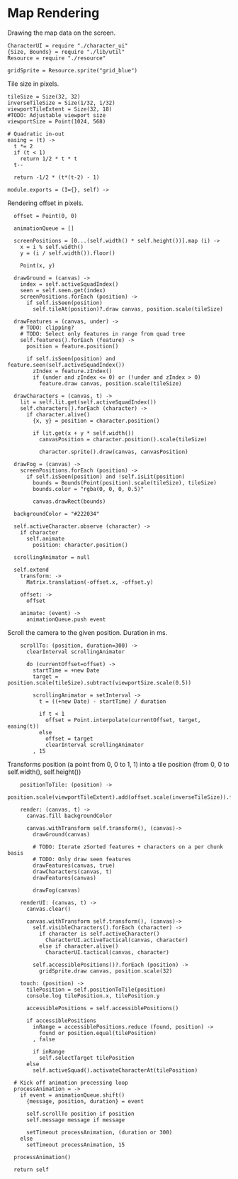 Map Rendering
=============

Drawing the map data on the screen.

    CharacterUI = require "./character_ui"
    {Size, Bounds} = require "./lib/util"
    Resource = require "./resource"

    gridSprite = Resource.sprite("grid_blue")

Tile size in pixels.

    tileSize = Size(32, 32)
    inverseTileSize = Size(1/32, 1/32)
    viewportTileExtent = Size(32, 18)
    #TODO: Adjustable viewport size
    viewportSize = Point(1024, 568)

    # Quadratic in-out
    easing = (t) ->
      t *= 2
      if (t < 1)
        return 1/2 * t * t
      t--

      return -1/2 * (t*(t-2) - 1)

    module.exports = (I={}, self) ->

Rendering offset in pixels.

      offset = Point(0, 0)

      animationQueue = []

      screenPositions = [0...(self.width() * self.height())].map (i) ->
        x = i % self.width()
        y = (i / self.width()).floor()

        Point(x, y)

      drawGround = (canvas) ->
        index = self.activeSquadIndex()
        seen = self.seen.get(index)
        screenPositions.forEach (position) ->
          if self.isSeen(position)
            self.tileAt(position)?.draw canvas, position.scale(tileSize)

      drawFeatures = (canvas, under) ->
        # TODO: clipping?
        # TODO: Select only features in range from quad tree
        self.features().forEach (feature) ->
          position = feature.position()

          if self.isSeen(position) and feature.seen(self.activeSquadIndex())
            zIndex = feature.zIndex()
            if (under and zIndex <= 0) or (!under and zIndex > 0)
              feature.draw canvas, position.scale(tileSize)

      drawCharacters = (canvas, t) ->
        lit = self.lit.get(self.activeSquadIndex())
        self.characters().forEach (character) ->
          if character.alive()
            {x, y} = position = character.position()

            if lit.get(x + y * self.width())
              canvasPosition = character.position().scale(tileSize)

              character.sprite().draw(canvas, canvasPosition)

      drawFog = (canvas) ->
        screenPositions.forEach (position) ->
          if self.isSeen(position) and !self.isLit(position)
            bounds = Bounds(Point(position).scale(tileSize), tileSize)
            bounds.color = "rgba(0, 0, 0, 0.5)"

            canvas.drawRect(bounds)

      backgroundColor = "#222034"

      self.activeCharacter.observe (character) ->
        if character
          self.animate
            position: character.position()

      scrollingAnimator = null

      self.extend
        transform: ->
          Matrix.translation(-offset.x, -offset.y)

        offset: ->
          offset

        animate: (event) ->
          animationQueue.push event

Scroll the camera to the given position. Duration in ms.

        scrollTo: (position, duration=300) ->
          clearInterval scrollingAnimator

          do (currentOffset=offset) ->
            startTime = +new Date
            target = position.scale(tileSize).subtract(viewportSize.scale(0.5))

            scrollingAnimator = setInterval ->
              t = ((+new Date) - startTime) / duration

              if t < 1
                offset = Point.interpolate(currentOffset, target, easing(t))
              else
                offset = target
                clearInterval scrollingAnimator
            , 15

Transforms position (a point from 0, 0 to 1, 1) into a tile position (from 0, 0
to self.width(), self.height())

        positionToTile: (position) ->
          position.scale(viewportTileExtent).add(offset.scale(inverseTileSize)).floor()

        render: (canvas, t) ->
          canvas.fill backgroundColor

          canvas.withTransform self.transform(), (canvas)->
            drawGround(canvas)

            # TODO: Iterate zSorted features + characters on a per chunk basis
            # TODO: Only draw seen features
            drawFeatures(canvas, true)
            drawCharacters(canvas, t)
            drawFeatures(canvas)

            drawFog(canvas)

        renderUI: (canvas, t) ->
          canvas.clear()

          canvas.withTransform self.transform(), (canvas)->
            self.visibleCharacters().forEach (character) ->
              if character is self.activeCharacter()
                CharacterUI.activeTactical(canvas, character)
              else if character.alive()
                CharacterUI.tactical(canvas, character)

            self.accessiblePositions()?.forEach (position) ->
              gridSprite.draw canvas, position.scale(32)

        touch: (position) ->
          tilePosition = self.positionToTile(position)
          console.log tilePosition.x, tilePosition.y

          accessiblePositions = self.accessiblePositions()

          if accessiblePositions
            inRange = accessiblePositions.reduce (found, position) ->
              found or position.equal(tilePosition)
            , false

            if inRange
              self.selectTarget tilePosition
          else
            self.activeSquad().activateCharacterAt(tilePosition)

      # Kick off animation processing loop
      processAnimation = ->
        if event = animationQueue.shift()
          {message, position, duration} = event

          self.scrollTo position if position
          self.message message if message

          setTimeout processAnimation, (duration or 300)
        else
          setTimeout processAnimation, 15

      processAnimation()

      return self
